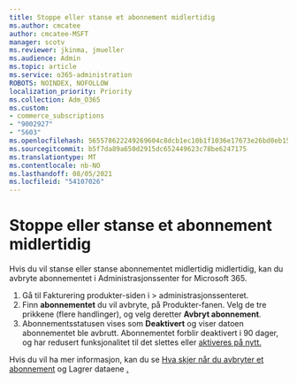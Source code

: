 ```yaml
---
title: Stoppe eller stanse et abonnement midlertidig
ms.author: cmcatee
author: cmcatee-MSFT
manager: scotv
ms.reviewer: jkinma, jmueller
ms.audience: Admin
ms.topic: article
ms.service: o365-administration
ROBOTS: NOINDEX, NOFOLLOW
localization_priority: Priority
ms.collection: Adm_O365
ms.custom:
- commerce_subscriptions
- "9002927"
- "5603"
ms.openlocfilehash: 565578622249269604c8dcb1ec10b1f1036e17673e26bd0eb15a38d323aa28bd
ms.sourcegitcommit: b5f7da89a650d2915dc652449623c78be6247175
ms.translationtype: MT
ms.contentlocale: nb-NO
ms.lasthandoff: 08/05/2021
ms.locfileid: "54107026"
---
```

# <a name="suspend-or-pause-a-subscription"></a>Stoppe eller stanse et abonnement midlertidig

Hvis du vil stanse eller stanse abonnementet midlertidig midlertidig, kan du avbryte abonnementet i Administrasjonssenter for Microsoft 365.

1. Gå til Fakturering produkter-siden i   >  **[](https://go.microsoft.com/fwlink/p/?linkid=842054)** administrasjonssenteret.
2. Finn **abonnementet** du vil avbryte, på Produkter-fanen. Velg de tre prikkene (flere handlinger), og velg deretter **Avbryt abonnement**.
3. Abonnementsstatusen vises som **Deaktivert** og viser datoen abonnementet ble avbrutt. Abonnementet forblir deaktivert i 90 dager, og har redusert funksjonalitet til det slettes eller [aktiveres på nytt.](/microsoft-365/commerce/subscriptions/reactivate-your-subscription)

Hvis du vil ha mer informasjon, kan du se [Hva skjer når du avbryter et abonnement](/microsoft-365/commerce/subscriptions/cancel-your-subscription#what-happens-when-you-cancel-a-subscription) og Lagrer dataene [.](/microsoft-365/commerce/subscriptions/cancel-your-subscription#save-your-data)
